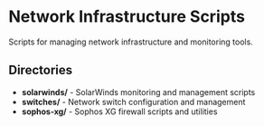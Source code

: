 # Network Infrastructure Scripts

Scripts for managing network infrastructure and monitoring tools.

## Directories

- **solarwinds/** - SolarWinds monitoring and management scripts
- **switches/** - Network switch configuration and management
- **sophos-xg/** - Sophos XG firewall scripts and utilities

